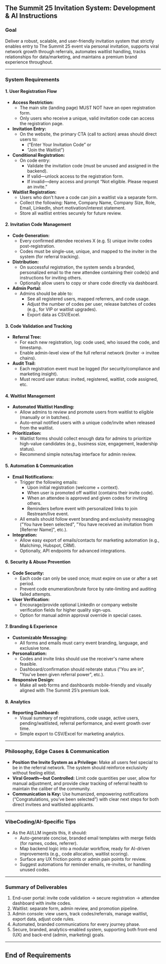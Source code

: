 ## The Summit 25 Invitation System: Development \& AI Instructions

### **Goal**

Deliver a robust, scalable, and user-friendly invitation system that strictly enables entry to The Summit 25 event via personal invitation, supports viral network growth through referrals, automates waitlist handling, tracks relationships for data/marketing, and maintains a premium brand experience throughout.

***

### **System Requirements**

#### **1. User Registration Flow**

- **Access Restriction:**
    - The main site (landing page) MUST NOT have an open registration form.
    - Only users who receive a unique, valid invitation code can access the registration page.
- **Invitation Entry:**
    - On the website, the primary CTA (call to action) areas should direct users to:
        - (“Enter Your Invitation Code” or
        - “Join the Waitlist”)
- **Conditional Registration:**
    - On code entry:
        - Validate the invitation code (must be unused and assigned in the backend).
        - If valid—unlock access to the registration form.
        - If invalid—deny access and prompt “Not eligible. Please request an invite.”
- **Waitlist Registration:**
    - Users who don't have a code can join a waitlist via a separate form.
    - Collect the following: Name, Company Name, Company Size, Role, Email, LinkedIn, short motivation/interest statement.
    - Store all waitlist entries securely for future review.


#### **2. Invitation Code Management**

- **Code Generation:**
    - Every confirmed attendee receives X (e.g. 5) unique invite codes post-registration.
    - Codes must be single-use, unique, and mapped to the inviter in the system (for referral tracking).
- **Distribution:**
    - On successful registration, the system sends a branded, personalized email to the new attendee containing their code(s) and instructions for inviting others.
    - Optionally allow users to copy or share code directly via dashboard.
- **Admin Portal:**
    - Admins should be able to:
        - See all registered users, mapped referrers, and code usage.
        - Adjust the number of codes per user, release batches of codes (e.g., for VIP or waitlist upgrades).
        - Export data as CSV/Excel.


#### **3. Code Validation and Tracking**

- **Referral Tree:**
    - For each new registration, log: code used, who issued the code, and timestamp.
    - Enable admin-level view of the full referral network (inviter → invitee chains).
- **Audit Trail:**
    - Each registration event must be logged (for security/compliance and marketing insight).
    - Must record user status: invited, registered, waitlist, code assigned, etc.


#### **4. Waitlist Management**

- **Automated Waitlist Handling:**
    - Allow admins to review and promote users from waitlist to eligible (manually or in batches).
    - Auto-email notified users with a unique code/invite when released from the waitlist.
- **Prioritization:**
    - Waitlist forms should collect enough data for admins to prioritize high-value candidates (e.g., business size, engagement, leadership status).
    - Recommend simple notes/tag interface for admin review.


#### **5. Automation \& Communication**

- **Email Notifications:**
    - Trigger the following emails:
        - Upon initial registration (welcome + context).
        - When user is promoted off waitlist (contains their invite code).
        - When an attendee is approved and given codes for inviting others.
        - Reminders before event with personalized links to join Restream/live event.
    - All emails should follow event branding and exclusivity messaging ("You have been selected", "You have received an invitation from [Referrer Name]", etc.).
- **Integration:**
    - Allow easy export of emails/contacts for marketing automation (e.g., Mailchimp, Hubspot, CRM).
    - Optionally, API endpoints for advanced integrations.


#### **6. Security \& Abuse Prevention**

- **Code Security:**
    - Each code can only be used once; must expire on use or after a set period.
    - Prevent code enumeration/brute force by rate-limiting and auditing failed attempts.
- **User Verification:**
    - Encourage/provide optional LinkedIn or company website verification fields for higher quality sign-ups.
    - Option for manual admin approval override in special cases.


#### **7. Branding \& Experience**

- **Customizable Messaging:**
    - All forms and emails must carry event branding, language, and exclusive tone.
- **Personalization:**
    - Codes and invite links should use the receiver's name where feasible.
    - Dashboard/confirmation should reiterate status ("You are in", "You've been given referral power", etc.).
- **Responsive Design:**
    - Make all web forms and dashboards mobile-friendly and visually aligned with The Summit 25’s premium look.


#### **8. Analytics**

- **Reporting Dashboard:**
    - Visual summary of registrations, code usage, active users, pending/waitlisted, referral performance, and event growth over time.
    - Simple export to CSV/Excel for marketing analytics.

***

### **Philosophy, Edge Cases \& Communication**

- **Position the Invite System as a Privilege:**
Make all users feel special to be in the referral network. The system should reinforce exclusivity without feeling elitist.
- **Viral Growth—but Controlled:**
Limit code quantities per user, allow for manual adjustment, and provide clear tracking of referral health to maintain the caliber of the community.
- **Communication is Key:**
Use humanized, empowering notifications (“Congratulations, you’ve been selected”) with clear next steps for both direct invitees and waitlisted applicants.

***

### **VibeCoding/AI-Specific Tips**

- As the AI/LLM ingests this, it should:
    - Auto-generate concise, branded email templates with merge fields (for names, codes, referrer).
    - Map backend logic into a modular workflow, ready for AI-driven improvements (e.g., code allocation, waitlist scoring).
    - Surface any UX friction points or admin pain points for review.
    - Suggest automations for reminder emails, re-invites, or handling unused codes.

***

### **Summary of Deliverables**

1. End-user portal: invite code validation → secure registration → attendee dashboard with invite codes.
2. Waitlist: separate form, admin review, and promotion pipeline.
3. Admin console: view users, track codes/referrals, manage waitlist, export data, adjust code rules.
4. Automated, branded communications for every journey phase.
5. Secure, branded, analytics-enabled system, supporting both front-end (UX) and back-end (admin, marketing) goals.

***

## End of Requirements

